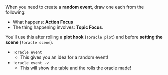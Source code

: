When you need to create a **random event**, draw one each from the following:

- What happens: **Action Focus**
- The thing happening involves: **Topic Focus**.

You'll use this after rolling a **plot hook** (`!oracle plot`) and before **setting the scene** (`!oracle scene`).

- `!oracle event`
  - This gives you an idea for a random event!
- `!oracle event -v`
  - This will show the table and the rolls the oracle made!